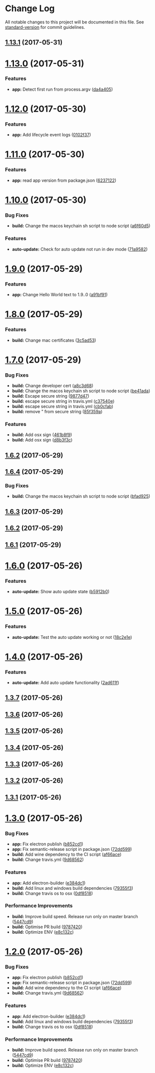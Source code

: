 # Change Log

All notable changes to this project will be documented in this file. See [standard-version](https://github.com/conventional-changelog/standard-version) for commit guidelines.

<a name="1.13.1"></a>
## [1.13.1](https://github.com/ert78gb/electron-playground/compare/v1.13.0...v1.13.1) (2017-05-31)



<a name="1.13.0"></a>
# [1.13.0](https://github.com/ert78gb/electron-playground/compare/v1.12.0...v1.13.0) (2017-05-31)


### Features

* **app:** Detect first run from process.argv ([da4a405](https://github.com/ert78gb/electron-playground/commit/da4a405))



<a name="1.12.0"></a>
# [1.12.0](https://github.com/ert78gb/electron-playground/compare/v1.11.0...v1.12.0) (2017-05-30)


### Features

* **app:** Add lifecycle event logs ([0102f37](https://github.com/ert78gb/electron-playground/commit/0102f37))



<a name="1.11.0"></a>
# [1.11.0](https://github.com/ert78gb/electron-playground/compare/v1.10.0...v1.11.0) (2017-05-30)


### Features

* **app:** read app version from package.json ([6237122](https://github.com/ert78gb/electron-playground/commit/6237122))



<a name="1.10.0"></a>
# [1.10.0](https://github.com/ert78gb/electron-playground/compare/v1.9.0...v1.10.0) (2017-05-30)


### Bug Fixes

* **build:** Change the macos keychain sh script to node script ([a6f60d5](https://github.com/ert78gb/electron-playground/commit/a6f60d5))


### Features

* **auto-update:** Check for auto update not run in dev mode ([71a9582](https://github.com/ert78gb/electron-playground/commit/71a9582))



<a name="1.9.0"></a>
# [1.9.0](https://github.com/ert78gb/electron-playground/compare/v1.8.0...v1.9.0) (2017-05-29)


### Features

* **app:** Change Hello World text to 1.9..0 ([a91bf91](https://github.com/ert78gb/electron-playground/commit/a91bf91))



<a name="1.8.0"></a>
# [1.8.0](https://github.com/ert78gb/electron-playground/compare/v1.7.0...v1.8.0) (2017-05-29)


### Features

* **build:** Change mac certificates ([3c5ad53](https://github.com/ert78gb/electron-playground/commit/3c5ad53))



<a name="1.7.0"></a>
# [1.7.0](https://github.com/ert78gb/electron-playground/compare/v1.6.4...v1.7.0) (2017-05-29)


### Bug Fixes

* **build:** Change developer cert ([a8c3d68](https://github.com/ert78gb/electron-playground/commit/a8c3d68))
* **build:** Change the macos keychain sh script to node script ([be41ada](https://github.com/ert78gb/electron-playground/commit/be41ada))
* **build:** Escape secure string ([9877d47](https://github.com/ert78gb/electron-playground/commit/9877d47))
* **build:** escape secure string in travis.yml ([c37540e](https://github.com/ert78gb/electron-playground/commit/c37540e))
* **build:** escape secure string in travis.yml ([cb0cfab](https://github.com/ert78gb/electron-playground/commit/cb0cfab))
* **build:** remove " from secure string ([85f359a](https://github.com/ert78gb/electron-playground/commit/85f359a))


### Features

* **build:** Add osx sign ([461b8f9](https://github.com/ert78gb/electron-playground/commit/461b8f9))
* **build:** Add osx sign ([d8b3f3c](https://github.com/ert78gb/electron-playground/commit/d8b3f3c))



<a name="1.6.2"></a>
## [1.6.2](https://github.com/ert78gb/electron-playground/compare/v1.6.1...v1.6.2) (2017-05-29)



<a name="1.6.4"></a>
## [1.6.4](https://github.com/ert78gb/electron-playground/compare/v1.6.3...v1.6.4) (2017-05-29)


### Bug Fixes

* **build:** Change the macos keychain sh script to node script ([bfad925](https://github.com/ert78gb/electron-playground/commit/bfad925))



<a name="1.6.3"></a>
## [1.6.3](https://github.com/ert78gb/electron-playground/compare/v1.6.1...v1.6.3) (2017-05-29)



<a name="1.6.2"></a>
## [1.6.2](https://github.com/ert78gb/electron-playground/compare/v1.6.1...v1.6.2) (2017-05-29)



<a name="1.6.1"></a>
## [1.6.1](https://github.com/ert78gb/electron-playground/compare/v1.6.0...v1.6.1) (2017-05-29)



<a name="1.6.0"></a>
# [1.6.0](https://github.com/ert78gb/electron-playground/compare/v1.5.0...v1.6.0) (2017-05-26)


### Features

* **auto-update:** Show auto update state ([b5912b0](https://github.com/ert78gb/electron-playground/commit/b5912b0))



<a name="1.5.0"></a>
# [1.5.0](https://github.com/ert78gb/electron-playground/compare/v1.4.0...v1.5.0) (2017-05-26)


### Features

* **auto-update:** Test the auto update working or not ([18c2e1e](https://github.com/ert78gb/electron-playground/commit/18c2e1e))



<a name="1.4.0"></a>
# [1.4.0](https://github.com/ert78gb/electron-playground/compare/v1.3.7...v1.4.0) (2017-05-26)


### Features

* **auto-update:** Add auto update functionality ([2ad611f](https://github.com/ert78gb/electron-playground/commit/2ad611f))



<a name="1.3.7"></a>
## [1.3.7](https://github.com/ert78gb/electron-playground/compare/v1.3.6...v1.3.7) (2017-05-26)



<a name="1.3.6"></a>
## [1.3.6](https://github.com/ert78gb/electron-playground/compare/v1.3.5...v1.3.6) (2017-05-26)



<a name="1.3.5"></a>
## [1.3.5](https://github.com/ert78gb/electron-playground/compare/v1.3.4...v1.3.5) (2017-05-26)



<a name="1.3.4"></a>
## [1.3.4](https://github.com/ert78gb/electron-playground/compare/v1.3.3...v1.3.4) (2017-05-26)



<a name="1.3.3"></a>
## [1.3.3](https://github.com/ert78gb/electron-playground/compare/v1.3.2...v1.3.3) (2017-05-26)



<a name="1.3.2"></a>
## [1.3.2](https://github.com/ert78gb/electron-playground/compare/v1.3.1...v1.3.2) (2017-05-26)



<a name="1.3.1"></a>
## [1.3.1](https://github.com/ert78gb/electron-playground/compare/v1.3.0...v1.3.1) (2017-05-26)



<a name="1.3.0"></a>
# [1.3.0](https://github.com/ert78gb/electron-playground/compare/v1.1.1...v1.3.0) (2017-05-26)


### Bug Fixes

* **app:** Fix electron publish ([b852cd1](https://github.com/ert78gb/electron-playground/commit/b852cd1))
* **app:** Fix semantic-release  script in package.json ([72dd599](https://github.com/ert78gb/electron-playground/commit/72dd599))
* **build:** Add wine dependency to the CI script ([af66ace](https://github.com/ert78gb/electron-playground/commit/af66ace))
* **build:** Change travis.yml ([9d68562](https://github.com/ert78gb/electron-playground/commit/9d68562))


### Features

* **app:** Add electron-builder ([e384dc1](https://github.com/ert78gb/electron-playground/commit/e384dc1))
* **build:** Add linux and windows build dependencies ([79355f3](https://github.com/ert78gb/electron-playground/commit/79355f3))
* **build:** Change travis os to osx ([0df8518](https://github.com/ert78gb/electron-playground/commit/0df8518))


### Performance Improvements

* **build:** Improve build speed. Release run only on master branch ([5447cd9](https://github.com/ert78gb/electron-playground/commit/5447cd9))
* **build:** Optimise PR build ([9787420](https://github.com/ert78gb/electron-playground/commit/9787420))
* **build:** Optimize ENV ([e8c132c](https://github.com/ert78gb/electron-playground/commit/e8c132c))



<a name="1.2.0"></a>
# [1.2.0](https://github.com/ert78gb/electron-playground/compare/v1.1.1...v1.2.0) (2017-05-26)


### Bug Fixes

* **app:** Fix electron publish ([b852cd1](https://github.com/ert78gb/electron-playground/commit/b852cd1))
* **app:** Fix semantic-release  script in package.json ([72dd599](https://github.com/ert78gb/electron-playground/commit/72dd599))
* **build:** Add wine dependency to the CI script ([af66ace](https://github.com/ert78gb/electron-playground/commit/af66ace))
* **build:** Change travis.yml ([9d68562](https://github.com/ert78gb/electron-playground/commit/9d68562))


### Features

* **app:** Add electron-builder ([e384dc1](https://github.com/ert78gb/electron-playground/commit/e384dc1))
* **build:** Add linux and windows build dependencies ([79355f3](https://github.com/ert78gb/electron-playground/commit/79355f3))
* **build:** Change travis os to osx ([0df8518](https://github.com/ert78gb/electron-playground/commit/0df8518))


### Performance Improvements

* **build:** Improve build speed. Release run only on master branch ([5447cd9](https://github.com/ert78gb/electron-playground/commit/5447cd9))
* **build:** Optimise PR build ([9787420](https://github.com/ert78gb/electron-playground/commit/9787420))
* **build:** Optimize ENV ([e8c132c](https://github.com/ert78gb/electron-playground/commit/e8c132c))
